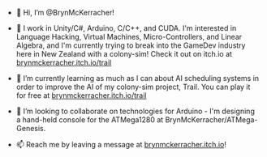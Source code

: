 - 👋 Hi, I’m @BrynMcKerracher!

- 👀 I work in Unity/C#, Arduino, C/C++, and CUDA. I'm interested in Language Hacking, Virtual Machines, Micro-Controllers, and Linear Algebra, and I'm currently trying to break into the GameDev industry here in New Zealand with a colony-sim! Check it out on itch.io at <a href="https://brynmckerracher.itch.io/trail">brynmckerracher.itch.io/trail</a>

- 🌱 I’m currently learning as much as I can about AI scheduling systems in order to improve the AI of my colony-sim project, Trail. You can play it for free at <a href="https://brynmckerracher.itch.io/trail">brynmckerracher.itch.io/trail</a>
- 💞️ I’m looking to collaborate on technologies for Arduino - I'm designing a hand-held console for the ATMega1280 at BrynMcKerracher/ATMega-Genesis.
- 📫 Reach me by leaving a message at <a href="https://brynmckerracher.itch.io/">brynmckerracher.itch.io</a>!
